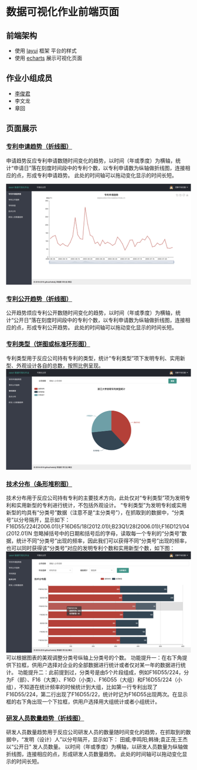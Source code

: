 # 数据可视化作业前端页面

## 前端架构

- 使用 [layui](https://www.layui.com/) 框架 平台的样式
- 使用 [echarts](http://echarts.baidu.com/) 展示可视化页面


## 作业小组成员
- [李俊君](https://github.com/hellolijj)
- 李文龙
- 章回

## 页面展示

### [专利申请趋势（折线图）](index.html)
申请趋势反应专利申请数随时间变化的趋势，以时间（年或季度）为横轴，统计“申请日”落在刻度时间段中的专利个数，以专利申请数为纵轴做折线图，连接相应的点，形成专利申请趋势。
此处的时间轴可以拖动变化显示的时间长短。

![专利申请趋势（折线图）](public/images/index.jpg)

### [专利公开趋势（折线图）](public.html)
公开趋势烦应专利公开数随时间变化的趋势，以时间（年或季度）为横轴，统计“公开日”落在刻度时间段中的专利个数，以专利申请数为纵轴做折线图，连接相应的点，形成专利公开趋势。
此处的时间轴可以拖动变化显示的时间长短。

### [专利类型（饼图或标准环形图）](type.html)
专利类型用于反应公司持有专利的类型，统计“专利类型”项下发明专利、实用新型、外观设计各自的总数，按照比例呈现。
![专利类型（饼图或标准环形图）](public/images/type.png)

### [技术分布（条形堆积图）](technology.html)
技术分布用于反应公司持有专利的主要技术方向，此处仅对“专利类型”项为发明专利和实用新型的专利进行统计，不包括外观设计。
	“专利类型”为发明专利或实用新型的均具有“分类号”数据（注意不是“主分类号”），在抓取到的数据中，“分类号”以分号隔开，显示如下：
F16D55/224(2006.01)I;F16D65/18(2012.01)I;B23Q1/28(2006.01)I;F16D121/04(2012.01)N
忽略掉括号中的日期和括号后的字母，读取每一个专利的“分类号”数据，统计不同“分类号”出现的频率，因此我们可以获得不同“分类号”出现的频率，也可以同时获得该“分类号”对应的发明专利个数和实用新型个数，如下图：
![技术分布（条形堆积图）](public/images/technology.png)
可以根据图表的美观调整分类号纵轴上分类号的个数。
	功能提升一：在右下角提供下拉框，供用户选择对企业的全部数据进行统计或者仅对某一年的数据进行统计。
功能提升二：此前提到过，分类号是由5个片段组成，例如F16D55/224，分为F（部）、F16（大类）、F16D（小类）、F16D55（大组）和F16D55/224（小组），不知道在统计频率的时候统计到大组，比如第一行专利出现了F16D55/224，第二行出现了F16D55/22，统计时记为F16D55出现两次。在显示框的右下角出现一个下拉框，供用户选择用大组统计或者小组统计。

### [研发人员数量趋势（折线图）](research.html)
研发人员数量趋势用于反应公司研发人员的数量随时间变化的趋势，在抓取到的数据中，“发明（设计）人”以分号隔开，显示如下：
	田威;李鸣阳;韩锋;袁正茂;王杰
	以“公开日”	发人员数量。
以时间（年或季度）为横轴，以研发人员数量为纵轴做折线图，连接相应的点，形成研发人员数量趋势。
	此处的时间轴可以拖动变化显示的时间长短。




